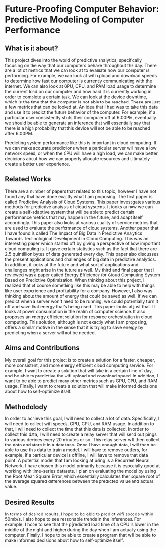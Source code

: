 # Future-Proofing Computer Behavior: Predictive Modeling of Computer Performance


## What is it about?

This project dives into the world of predictive analytics, specifically focusing on the way that our computers behave throughout the day.
There are a lot of metrics that we can look at to evaluate how our computer is performing. For example, we can look at wifi upload and download
speeds to determine how fast our computer is currently communicating with the internet. We can also look at GPU, CPU, and RAM load usage to determine 
the current load on our computer and how hard it is currently working in order to complete a certain task. We can look at the device downtime,
which is the time that the computer is not able to be reached. These are just a few metrics that can be looked at. An idea that I had was to
take this data and use it to predict the future behavior of the computer. For example, if a particular user consistently shuts their computer off
at 6:00PM, eventually we should be able to generate an inference that will essentially say that there is a high probability that this device will 
not be able to be reached  after 6:00PM. 

Predicting system performance like this is important in cloud computing. If we can make accurate predictions when a particular server will 
have a low network speed, or when the CPU will have a high load, we can make better decicions about how we can properly allocate resources
and ultimately create a better user experience.

## Related Works

There are a number of papers that related to this topic, however I have not found any that have done exactly what I am proposing. The first 
paper is called Predictive Analysis of Cloud Systems. This paper investigates various methods for predictive analysis of cloud systems. It looks
at how we can create a self-adaptive system that will be able to predict certain performance metrics that may happen in the future, and adapt itself
accordingly. This paper also looks at variosu quality of service metrics that are used to evaluate the performance of cloud systems. Another paper 
that I have found is called The Impact of Big Data in Predictive Analytics Towards Technological Development in Cloud Computing. This was an interesting
paper which started off by giving a perspective of how important cloud computing is. It gave certain statistics such as the fact that there are 2.5
quintillion bytes of data generated every day. This paper also discusses the present applications and challenges of big data in predictive analytics. In
addition, it looks at the future and what sort of applications and challenges might arise in the future as well. My third and final paper that I reviewed
was a paper called Energy Efficiency for Cloud Computing System Based on Predictive Optimization. When thinking about this project, I realized that 
of course something like this may be able to help with things like user experience and profitability for a company. However, I also was thinking about
the amount of energy that could be saved as well. If we can predict when a server won't need to be running, we could potentially turn it off and 
save that energy that's being used. This paper looks at just that. It looks at power consumption in the realm of computer science. It also 
proposes an energy efficient solution for resource orchestration in cloud computing. This solution, although is not exactly what I am proposing,
offers a similar motive in the sense that it is trying to save energy by predicting when a server will not be needed.
## Aims and Contributions

My overall goal for this project is to create a solution for a faster, cheaper, more consistent, and more energy efficient cloud computing service.
For example, I want to create a solution that will take in a certain time of day, and be able to predictive the wifi upload and download speed.
In addition, I want to be able to predict many other metrics such as GPU, CPU, and RAM usage. Finally, I want to create a solution that will
make informed decisions about how to self-optimize itself. 

## Methodolody

In order to achieve this goal, I will need to collect a lot of data. Specifically, I will need to collect wifi speeds, GPU, CPU, and RAM usage.
In addition to that, I will need to collect the time that this data is collected. In order to collect this data, I will need to create a relay
server that will send out pings to various devices every 20 minutes or so. This relay server will then collect the data and store it in a database.
Once I have enough data, I will then be able to use this data to train a model.  I will have to remove outliers, for example, if a particular device 
is offline, I will have to remove that data point. A potential model that I am looking at using is a Recurrent Neural Network. I have chosen this 
model primarily because it is especially good at working with time-series datasets. I plan on evaluating the model by using the Root Mean Square Error,
which essentially calculates ther square root of the average squared differences between the predicted value and actual value. 

## Desired Results

In terms of desired results, I hope to be able to predict wifi speeds within 50mb/s. I also hope to see reasonable trends in the inferences. For example,
I hope to see that the p[redicted load time of a CPU is lower in the middle of the night and higher during the day when I am actually using the computer.
Finally, I hope to be able to create a program that will be able to make informed decisions about how to self-optimize itself.
